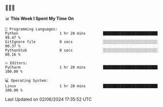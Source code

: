 ### 👋👋👋
<!--START_SECTION:waka-->
📊 **This Week I Spent My Time On** 

```text
💬 Programming Languages: 
Python                   1 hr 20 mins        █████████████████████████   99.47 % 
GitIgnore file           0 secs              ░░░░░░░░░░░░░░░░░░░░░░░░░   00.37 % 
PythonStub               0 secs              ░░░░░░░░░░░░░░░░░░░░░░░░░   00.16 % 

🔥 Editors: 
PyCharm                  1 hr 20 mins        █████████████████████████   100.00 % 

💻 Operating System: 
Linux                    1 hr 20 mins        █████████████████████████   100.00 % 
```


 Last Updated on 02/06/2024 17:35:52 UTC
<!--END_SECTION:waka-->
